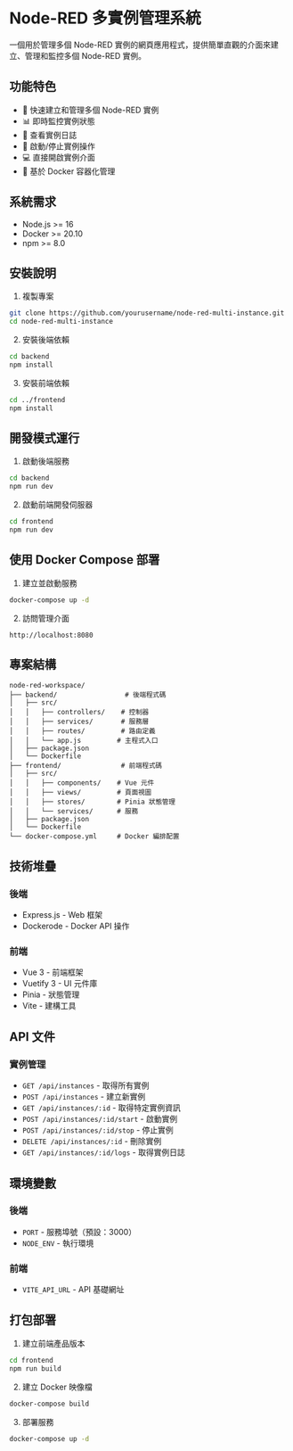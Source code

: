 # Node-RED 多實例管理系統

一個用於管理多個 Node-RED 實例的網頁應用程式，提供簡單直觀的介面來建立、管理和監控多個 Node-RED 實例。

## 功能特色

- 🚀 快速建立和管理多個 Node-RED 實例
- 📊 即時監控實例狀態
- 📝 查看實例日誌
- 🔄 啟動/停止實例操作
- 💻 直接開啟實例介面
- 🐳 基於 Docker 容器化管理

## 系統需求

- Node.js >= 16
- Docker >= 20.10
- npm >= 8.0

## 安裝說明

1. 複製專案

```bash
git clone https://github.com/yourusername/node-red-multi-instance.git
cd node-red-multi-instance
```

2. 安裝後端依賴

```bash
cd backend
npm install
```

3. 安裝前端依賴
```bash
cd ../frontend
npm install
```

## 開發模式運行

1. 啟動後端服務
```bash
cd backend
npm run dev
```

2. 啟動前端開發伺服器
```bash
cd frontend
npm run dev
```

## 使用 Docker Compose 部署

1. 建立並啟動服務
```bash
docker-compose up -d
```

2. 訪問管理介面
```
http://localhost:8080
```

## 專案結構

```
node-red-workspace/
├── backend/                 # 後端程式碼
│   ├── src/
│   │   ├── controllers/    # 控制器
│   │   ├── services/       # 服務層
│   │   ├── routes/         # 路由定義
│   │   └── app.js         # 主程式入口
│   ├── package.json
│   └── Dockerfile
├── frontend/               # 前端程式碼
│   ├── src/
│   │   ├── components/    # Vue 元件
│   │   ├── views/         # 頁面視圖
│   │   ├── stores/        # Pinia 狀態管理
│   │   └── services/      # 服務
│   ├── package.json
│   └── Dockerfile
└── docker-compose.yml     # Docker 編排配置
```

## 技術堆疊

### 後端
- Express.js - Web 框架
- Dockerode - Docker API 操作

### 前端
- Vue 3 - 前端框架
- Vuetify 3 - UI 元件庫
- Pinia - 狀態管理
- Vite - 建構工具

## API 文件

### 實例管理
- `GET /api/instances` - 取得所有實例
- `POST /api/instances` - 建立新實例
- `GET /api/instances/:id` - 取得特定實例資訊
- `POST /api/instances/:id/start` - 啟動實例
- `POST /api/instances/:id/stop` - 停止實例
- `DELETE /api/instances/:id` - 刪除實例
- `GET /api/instances/:id/logs` - 取得實例日誌

## 環境變數

### 後端
- `PORT` - 服務埠號（預設：3000）
- `NODE_ENV` - 執行環境

### 前端
- `VITE_API_URL` - API 基礎網址

## 打包部署

1. 建立前端產品版本
```bash
cd frontend
npm run build
```

2. 建立 Docker 映像檔
```bash
docker-compose build
```

3. 部署服務
```bash
docker-compose up -d
```
